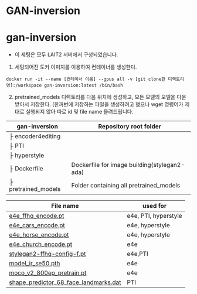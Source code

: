 # GAN-inversion
# gan-inversion
* 이 세팅은 모두 LAIT2 서버에서 구성되었습니다.
1. 세팅되어진 도커 이미지를 이용하여 컨테이너를 생성한다.
~~~
docker run -it --name [컨테이너 이름] --gpus all -v [git clone한 디렉토리명]:/workspace gan-inversion:latest /bin/bash
~~~
2. pretrained_models 디렉토리를 다음 위치에 생성하고, 모든 모델의 모델을 다운받아서 저장한다. (한꺼번에 저장하는 파일을 생성하려고 했으나 wget 명령어가 제대로 실행되지 않아 따로 id 및 file name 올려드립니다.<br/>

| gan-inversion | Repository root folder |
| ------------ | ---------------------- |
| ├  encoder4editing ||
| ├  PTI ||
| ├  hyperstyle ||
| ├  Dockerfile|Dockerfile for image building(stylegan2-ada) |
| ├  pretrained_models|Folder containing all pretrained_models|

| File name | used for |
| ------------ | ---------------------- |
|[e4e_ffhq_encode.pt](https://drive.google.com/file/d/1cUv_reLE6k3604or78EranS7XzuVMWeO/view) |e4e, PTI, hyperstyle|
|[e4e_cars_encode.pt](https://drive.google.com/file/d/17faPqBce2m1AQeLCLHUVXaDfxMRU2QcV/view) |e4e, hyperstyle|
|[e4e_horse_encode.pt](https://drive.google.com/file/d/1TkLLnuX86B_BMo2ocYD0kX9kWh53rUVX/view) |e4e, hyperstyle|
|[e4e_church_encode.pt](https://drive.google.com/file/d/1-L0ZdnQLwtdy6-A_Ccgq5uNJGTqE7qBa/view)|e4e|
|[stylegan2-ffhq-config-f.pt](https://drive.google.com/file/d/1EM87UquaoQmk17Q8d5kYIAHqu0dkYqdT/view)|e4e,PTI|
|[model_ir_se50.pth](https://drive.google.com/file/d/1KW7bjndL3QG3sxBbZxreGHigcCCpsDgn/view)|e4e|
|[moco_v2_800ep_pretrain.pt](https://drive.google.com/file/d/18rLcNGdteX5LwT7sv_F7HWr12HpVEzVe/view)|e4e|
|[shape_predictor_68_face_landmarks.dat](https://drive.google.com/file/d/1HKmjg6iXsWr4aFPuU0gBXPGR83wqMzq7/view)|PTI|

